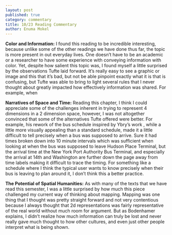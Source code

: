 ```yaml
---
layout: post
published: true
category: commentary
title: 10/23 Reading Commentary
author: Enuma Mokel
---
```

**Color and Information:**
I found this reading to be incredible interesting, because unlike some of the other readings we have done thus far, the topic is more present in out everyday lives. One doesn’t have to be an academic or a researcher to have some experience with conveying information with color. Yet, despite how salient this topic was, I found myself a little surprised by the observations Tufte laid forward. It’s really easy to see a graphic or image and this that it’s bad, but not be able pinpoint exactly what it is that is confusing, but Tufte was able to bring to light several rules that I never thought about greatly impacted how effectively information was shared. For example, when 

**Narratives of Space and Time:**
Reading this chapter, I think I could appreciate some of the challenges inherent in trying to represent 4 dimensions in a 2 dimension space, however, I was not altogether convinced that some of the alternatives Tufte offered were better. For example, his rework of the bus schedule inspired by Ybry’s work , while a little more visually appealing than a standard schedule, made it a little difficult to tell precisely when a bus was supposed to arrive. Sure it had times broken down into 10 minute intervals which was sufficient when looking at when the bus was supposed to leave Hudson Place Terminal, but the arrival time at the New York Port Authority Bus Terminal, and especially the arrival at 14th and Washington are further down the page away from time labels making it difficult to trace the timing. For something like  a schedule where I think the typical user wants to know precisely when their bus is leaving to plan around it, I don’t think this a better practice.

**The Potential of Spatial Humanities:**
As with many of the texts that we have read this semester, I was a little surprised by how much this piece challenged my current way of thinking about mapping. Mapping was one thing that I thought was pretty straight forward and not very contentious because I always thought that 2d representations was fairly representative of the real world without much room for argument. But as Bodenhamer explains, I didn’t realize how much information can truly be lost and never really gave much thought to how other cultures, and even just other people interpret what is being shown.

